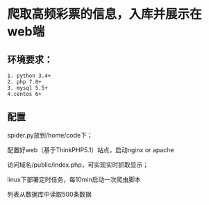 # 爬取高频彩票的信息，入库并展示在web端 #
## 环境要求： ##
	1. python 3.4+
	2. php 7.0+
	3. mysql 5.5+
	4.centos 6+
## 配置 ##
spider.py放到/home/code下；

配置好web（基于ThinkPHP5.1）站点，启动nginx or apache

访问域名/public/index.php，可实现实时抓取显示；

linux下部署定时任务，每10min启动一次爬虫脚本

列表从数据库中读取500条数据

